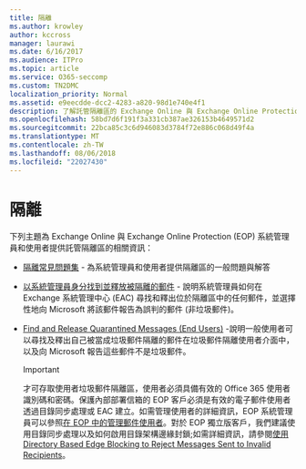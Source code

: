 ```yaml
---
title: 隔離
ms.author: krowley
author: kccross
manager: laurawi
ms.date: 6/16/2017
ms.audience: ITPro
ms.topic: article
ms.service: O365-seccomp
ms.custom: TN2DMC
localization_priority: Normal
ms.assetid: e9eecdde-dcc2-4283-a820-98d1e740e4f1
description: 了解託管隔離區的 Exchange Online 與 Exchange Online Protection。
ms.openlocfilehash: 58bd7d6f191f3a331cb387ae326153b4649571d2
ms.sourcegitcommit: 22bca85c3c6d946083d3784f72e886c068d49f4a
ms.translationtype: MT
ms.contentlocale: zh-TW
ms.lasthandoff: 08/06/2018
ms.locfileid: "22027430"
---
```

# <a name="quarantine"></a>隔離

下列主題為 Exchange Online 與 Exchange Online Protection (EOP) 系統管理員和使用者提供託管隔離區的相關資訊：
  
- [隔離常見問題集](quarantine-faq.md) - 為系統管理員和使用者提供隔離區的一般問題與解答 
    
- [以系統管理員身分找到並釋放被隔離的郵件](find-and-release-quarantined-messages-as-an-administrator.md) - 說明系統管理員如何在 Exchange 系統管理中心 (EAC) 尋找和釋出位於隔離區中的任何郵件，並選擇性地向 Microsoft 將該郵件報告為誤判的郵件 (非垃圾郵件)。 
    
- [Find and Release Quarantined Messages (End Users)](http://technet.microsoft.com/library/e439b560-827a-4807-abd3-6b861c1ff786.aspx) -說明一般使用者可以尋找及釋出自己被當成垃圾郵件隔離的郵件在垃圾郵件隔離使用者介面中，以及向 Microsoft 報告這些郵件不是垃圾郵件。 
    
    > [!IMPORTANT]
    > 才可存取使用者垃圾郵件隔離區，使用者必須具備有效的 Office 365 使用者識別碼和密碼。保護內部部署信箱的 EOP 客戶必須是有效的電子郵件使用者透過目錄同步處理或 EAC 建立。如需管理使用者的詳細資訊，EOP 系統管理員可以參照[在 EOP 中的管理郵件使用者](eop/manage-mail-users-in-eop.md)。對於 EOP 獨立版客戶，我們建議使用目錄同步處理以及如何啟用目錄架構邊緣封鎖;如需詳細資訊，請參閱[使用 Directory Based Edge Blocking to Reject Messages Sent to Invalid Recipients](http://technet.microsoft.com/library/ca7b7416-92ed-40ad-abdb-695be46ea2e4.aspx)。 
  
    

